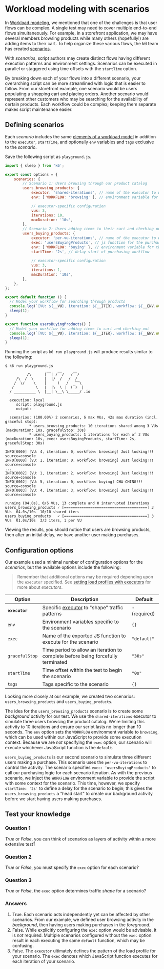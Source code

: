 # Workload modeling with scenarios

In [Workload modeling](Workload-modeling.md), we mentioned that one of the challenges is that user flows can be complex. A single test may need to cover multiple end-to-end flows simultaneously. For example, in a storefront application, we may have several members browsing products while many others (hopefully!) are adding items to their cart. To help organize these various flows, the k6 team has created [scenarios](https://k6.io/docs/using-k6/scenarios/).

With _scenarios_, script authors may create distinct flows having different execution patterns and environment settings. Scenarios can be executed in parallel or staggered using time offsets with the `startTime` option.

By breaking down each of your flows into a different scenario, your overarching script can be more streamlined with logic that is easier to follow. From our storefront example, one scenario would be users populating a shopping cart and placing orders. Another scenario would represent other customers who may be searching for the availability of certain products. Each workflow could be complex; keeping them separate makes script maintenance easier.

## Defining scenarios

Each _scenario_ includes the same [elements of a workload model](Workload-modeling.md#Elements-of-a-workload-model) in addition to the `executor`, `startTime`, and optionally `env` variables and `tags` exclusive to the _scenario_.

Save the following script as `playground.js`.

```javascript
import { sleep } from 'k6';

export const options = {
    scenarios: {
        // Scenario 1: Users browsing through our product catalog
        users_browsing_products: {
            executor: 'shared-iterations', // name of the executor to use
            env: { WORKFLOW: 'browsing' }, // environment variable for the workflow

            // executor-specific configuration
            vus: 3,
            iterations: 10,
            maxDuration: '10s',
        },
        // Scenario 2: Users adding items to their cart and checking out
        users_buying_products: {
            executor: 'per-vu-iterations', // name of the executor to use
            exec: 'usersBuyingProducts', // js function for the purchasing workflow
            env: { WORKFLOW: 'buying' }, // environment variable for the workflow
            startTime: '2s', // delay start of purchasing workflow
            
            // executor-specific configuration
            vus: 3,
            iterations: 1,
            maxDuration: '10s',
        },
    },
};

export default function () {
  // Model your workflow for searching through products
  console.log(`[VU: ${__VU}, iteration: ${__ITER}, workflow: ${__ENV.WORKFLOW}] Just looking!!!`);
  sleep(1);
}

export function usersBuyingProducts() {
  // Model your workflow for adding items to cart and checking out
  console.log(`[VU: ${__VU}, iteration: ${__ITER}, workflow: ${__ENV.WORKFLOW}] CHA-CHING!!!`);
  sleep(1);
}
```

Running the script as `k6 run playground.js` will produce results similar to the following:

```plain
$ k6 run playground.js

          /\      |‾‾| /‾‾/   /‾‾/   
     /\  /  \     |  |/  /   /  /    
    /  \/    \    |     (   /   ‾‾\  
   /          \   |  |\  \ |  (‾)  | 
  / __________ \  |__| \__\ \_____/ .io

  execution: local
     script: playground.js
     output: -

  scenarios: (100.00%) 2 scenarios, 6 max VUs, 42s max duration (incl. graceful stop):
           * users_browsing_products: 10 iterations shared among 3 VUs (maxDuration: 10s, gracefulStop: 30s)
           * users_buying_products: 1 iterations for each of 3 VUs (maxDuration: 10s, exec: usersBuyingProducts, startTime: 2s, gracefulStop: 30s)

INFO[0000] [VU: 4, iteration: 0, workflow: browsing] Just looking!!!  source=console
INFO[0000] [VU: 1, iteration: 0, workflow: browsing] Just looking!!!  source=console
...
INFO[0002] [VU: 1, iteration: 2, workflow: browsing] Just looking!!!  source=console
INFO[0002] [VU: 5, iteration: 0, workflow: buying] CHA-CHING!!!  source=console
INFO[0003] [VU: 4, iteration: 3, workflow: browsing] Just looking!!!  source=console

running (04.0s), 0/6 VUs, 13 complete and 0 interrupted iterations
users_browsing_products ✓ [======================================] 3 VUs  04.0s/10s  10/10 shared iters
users_buying_products   ✓ [======================================] 3 VUs  01.0s/10s  3/3 iters, 1 per VU
```

Viewing the results, you should notice that users are browsing products, then after an initial delay, we have another user making purchases.

## Configuration options

Our example used a minimal number of configuration options for the _scenarios_, but the available options include the following:

> Remember that additional options may be required depending upon the `executor` specified. See [setting load profiles with executors](Setting-load-profiles-with-executors.md) for more about _executors_.

| Option         | Description                                                                                       | Default      |
|----------------|---------------------------------------------------------------------------------------------------|--------------|
| **`executor`** | Specific [executor](https://k6.io/docs/using-k6/scenarios/#executors) to "shape" traffic patterns | - (required) |
| `env`          | Environment variables specific to the scenario                                                    | `{}`         | 
| `exec`         | Name of the exported JS function to execute for the scenario                                      | `"default"`  | 
| `gracefulStop` | Time period to allow an iteration to complete before being forcefully terminated                  | `"30s"`      |
| `startTime`    | Time offset within the test to begin the scenario                                                 | `"0s"`       |
| `tags`         | Tags specific to the scenario                                                                     | `{}`         | 

Looking more closely at our example, we created two scenarios: `users_browsing_products` and `users_buying_products`.

The idea for the `users_browsing_products` scenario is to create some _background activity_ for our test. We use the `shared-iterations` executor to simulate three users browsing the product catalog. We're limiting this activity to 10 iterations and ensure our script lasts no longer than 10 seconds. The `env` option sets the `WORKFLOW` environment variable to `browsing`, which can be used within our JavaScript to provide some execution context. Because we are _not_ specifying the `exec` option, our scenario will execute whichever JavaScript function is the `default`.

`users_buying_products` is our second scenario to simulate three different users making a purchase. This scenario uses the `per-vu-iterations` to control the activity. The scenario specifies `exec: 'usersBuyingProducts'` to call our purchasing logic for each scenario iteration. As with the previous scenario, we inject the `WORKFLOW` environment variable to provide the script with some context for the scenario. This time, however, we specify `startTime: '2s'` to define a delay for the scenario to begin; this gives the `users_browsing_products` a "head start" to create our background activity before we start having users making purchases.

## Test your knowledge

### Question 1
_True_ or _False_, you can think of scenarios as layers of activity within a more extensive test? 

### Question 2
_True_ or _False_, you must specify the `exec` option for each scenario?

### Question 3
_True_ or _False_, the `exec` option determines traffic _shape_ for a scenario?

### Answers
1. True. Each scenario acts independently yet can be affected by other scenarios. From our example, we defined user browsing activity in the _background_, then having users making purchases in the _foreground_.
2. False. While explicitly configuring the `exec` option would be advisable, it is _not_ required. Multiple scenarios configured without the `exec` option result in each executing the same `default` function, which may be confusing.
3. False. The `executor` ultimately defines the pattern of the load profile for your scenario. The `exec` denotes which JavaScript function executes for each iteration of your scenario.
